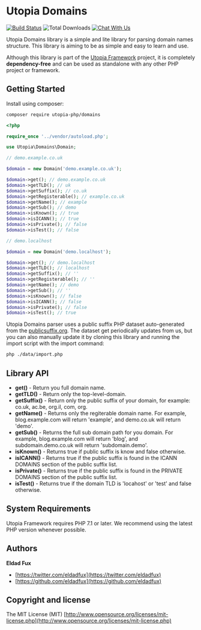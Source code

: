 # Utopia Domains

[![Build Status](https://travis-ci.org/utopia-php/domains.svg?branch=master)](https://travis-ci.org/utopia-php/domains)
![Total Downloads](https://img.shields.io/packagist/dt/utopia-php/domains.svg)
[![Chat With Us](https://img.shields.io/gitter/room/utopia-php/community.svg)](https://gitter.im/utopia-php/community?utm_source=share-link&utm_medium=link&utm_campaign=share-link)

Utopia Domains library is a simple and lite library for parsing domain names structure. This library is aiming to be as simple and easy to learn and use.

Although this library is part of the [Utopia Framework](https://github.com/utopia-php/framework) project, it is completely **dependency-free** and can be used as standalone with any other PHP project or framework.

## Getting Started

Install using composer:
```bash
composer require utopia-php/domains
```

```php
<?php

require_once '../vendor/autoload.php';

use Utopia\Domains\Domain;

// demo.example.co.uk

$domain = new Domain('demo.example.co.uk');

$domain->get(); // demo.example.co.uk
$domain->getTLD(); // uk
$domain->getSuffix(); // co.uk
$domain->getRegisterable(); // example.co.uk
$domain->getName(); // example
$domain->getSub(); // demo
$domain->isKnown(); // true
$domain->isICANN(); // true
$domain->isPrivate(); // false
$domain->isTest(); // false

// demo.localhost

$domain = new Domain('demo.localhost');

$domain->get(); // demo.localhost
$domain->getTLD(); // localhost
$domain->getSuffix(); // ''
$domain->getRegisterable(); // ''
$domain->getName(); // demo
$domain->getSub(); // ''
$domain->isKnown(); // false
$domain->isICANN(); // false
$domain->isPrivate(); // false
$domain->isTest(); // true

```

Utopia Domains parser uses a public suffix PHP dataset auto-generated from the [publicsuffix.org](https://publicsuffix.org/). The dataset get periodically updates from us, but you can also manually update it by cloning this library and running the import script with the import command:

```bash
php ./data/import.php
```

## Library API

* **get()** - Return you full domain name.
* **getTLD()** - Return only the top-level-domain.
* **getSuffix()** - Return only the public suffix of your domain, for example: co.uk, ac.be, org.il, com, org.
* **getName()** - Returns only the regiterable domain name. For example, blog.example.com will return 'example', and demo.co.uk will return 'demo'.
* **getSub()** - Returns the full sub domain path for you domain. For example, blog.example.com will return 'blog', and subdomain.demo.co.uk will return 'subdomain.demo'.
* **isKnown()** - Returns true if public suffix is know and false otherwise.
* **isICANN()** - Returns true if the public suffix is found in the ICANN DOMAINS section of the public suffix list.
* **isPrivate()** - Returns true if the public suffix is found in the PRIVATE DOMAINS section of the public suffix list.
* **isTest()** - Returns true if the domain TLD is 'locahost' or 'test' and false otherwise.

## System Requirements

Utopia Framework requires PHP 7.1 or later. We recommend using the latest PHP version whenever possible.

## Authors

**Eldad Fux**

+ [https://twitter.com/eldadfux](https://twitter.com/eldadfux)
+ [https://github.com/eldadfux](https://github.com/eldadfux)

## Copyright and license

The MIT License (MIT) [http://www.opensource.org/licenses/mit-license.php](http://www.opensource.org/licenses/mit-license.php)